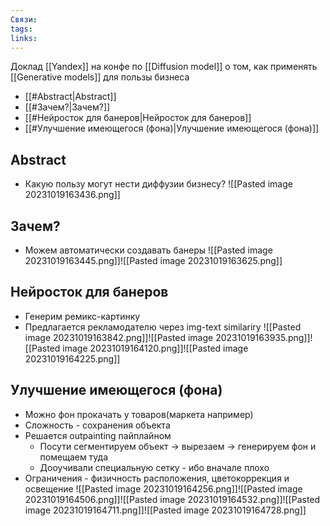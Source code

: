 ```yaml
---
Связи: 
tags: 
links:
---
```

Доклад [[Yandex]] на конфе по [[Diffusion model]] о том, как применять [[Generative models]] для пользы бизнеса

- [[#Abstract|Abstract]]
- [[#Зачем?|Зачем?]]
- [[#Нейросток для банеров|Нейросток для банеров]]
- [[#Улучшение имеющегося (фона)|Улучшение имеющегося (фона)]]


## Abstract
- Какую пользу могут нести диффузии бизнесу?
![[Pasted image 20231019163436.png]]

## Зачем?
- Можем автоматически создавать банеры
![[Pasted image 20231019163445.png]]![[Pasted image 20231019163625.png]]



## Нейросток для банеров
- Генерим ремикс-картинку
- Предлагается рекламодателю через img-text similariry
![[Pasted image 20231019163842.png]]![[Pasted image 20231019163935.png]]![[Pasted image 20231019164120.png]]![[Pasted image 20231019164225.png]]


## Улучшение имеющегося (фона)
- Можно фон прокачать у товаров(маркета например)
- Сложность - сохранения объекта 
- Решается outpainting пайплайном 
	- Посути сегментируем объект -> вырезаем -> генерируем фон и помещаем туда
	- Дооучивали специальную сетку - ибо вначале плохо
- Ограничения - физичность расположения, цветокоррекция и освещение
![[Pasted image 20231019164256.png]]![[Pasted image 20231019164506.png]]![[Pasted image 20231019164532.png]]![[Pasted image 20231019164711.png]]![[Pasted image 20231019164728.png]]